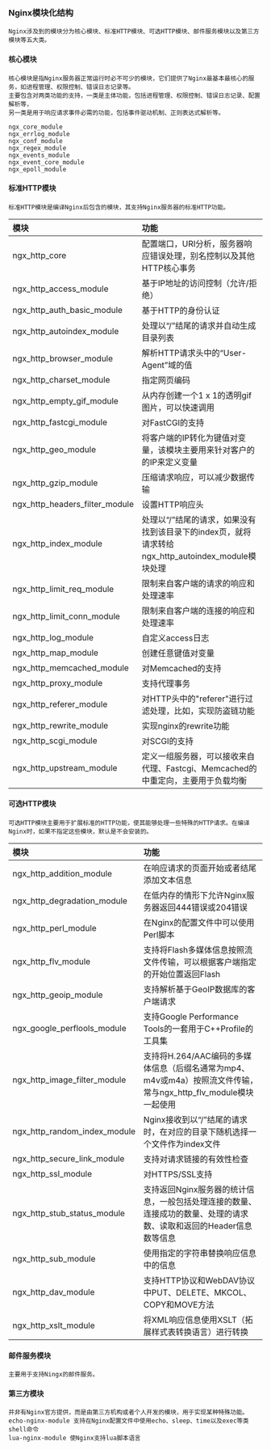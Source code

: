### Nginx模块化结构

    Nginx涉及到的模块分为核心模块、标准HTTP模块、可选HTTP模块、邮件服务模块以及第三方模块等五大类。

#### 核心模块
    
    核心模块是指Nginx服务器正常运行时必不可少的模块，它们提供了Nginx最基本最核心的服务，如进程管理、权限控制、错误日志记录等。
    主要包含对两类功能的支持，一类是主体功能，包括进程管理、权限控制、错误日志记录、配置解析等，
    另一类是用于响应请求事件必需的功能，包括事件驱动机制、正则表达式解析等。
    
    ngx_core_module
    ngx_errlog_module
    ngx_conf_module
    ngx_regex_module
    ngx_events_module
    ngx_event_core_module
    ngx_epoll_module
    
    
#### 标准HTTP模块

    标准HTTP模块是编译Nginx后包含的模块，其支持Nginx服务器的标准HTTP功能。
    
| 模块       | 功能    |
| :--------   | :-----   | 
| ngx_http_core        | 配置端口，URI分析，服务器响应错误处理，别名控制以及其他HTTP核心事务      |
| ngx_http_access_module        | 基于IP地址的访问控制（允许/拒绝）     |
| ngx_http_auth_basic_module        | 基于HTTP的身份认证      |
|ngx_http_autoindex_module|	处理以“/”结尾的请求并自动生成目录列表|
|ngx_http_browser_module|解析HTTP请求头中的“User-Agent”域的值|
|ngx_http_charset_module|指定网页编码|
|ngx_http_empty_gif_module|从内存创建一个1 x 1的透明gif图片，可以快速调用|
|ngx_http_fastcgi_module|对FastCGI的支持|
|ngx_http_geo_module|将客户端的IP转化为键值对变量，该模块主要用来针对客户的的IP来定义变量|
|ngx_http_gzip_module|	压缩请求响应，可以减少数据传输|
|ngx_http_headers_filter_module|设置HTTP响应头|
|ngx_http_index_module|处理以“/”结尾的请求，如果没有找到该目录下的index页，就将请求转给ngx_http_autoindex_module模块处理|
|ngx_http_limit_req_module|限制来自客户端的请求的响应和处理速率|
|ngx_http_limit_conn_module|限制来自客户端的连接的响应和处理速率|
|ngx_http_log_module|自定义access日志|
|ngx_http_map_module|创建任意键值对变量|
|ngx_http_memcached_module|对Memcached的支持|
|ngx_http_proxy_module|	支持代理事务|
|ngx_http_referer_module|对HTTP头中的"referer"进行过滤处理，比如，实现防盗链功能|
|ngx_http_rewrite_module|实现nginx的rewrite功能|
|ngx_http_scgi_module|对SCGI的支持|
|ngx_http_upstream_module|定义一组服务器，可以接收来自代理、Fastcgi、Memcached的中重定向，主要用于负载均衡|

    
#### 可选HTTP模块

    可选HTTP模块主要用于扩展标准的HTTP功能，使其能够处理一些特殊的HTTP请求。在编译Nginx时，如果不指定这些模块，默认是不会安装的。

| 模块       | 功能    |
| :--------   | :-----   | 
|ngx_http_addition_module|在响应请求的页面开始或者结尾添加文本信息|
|ngx_http_degradation_module|在低内存的情形下允许Nginx服务器返回444错误或204错误|
|ngx_http_perl_module|在Nginx的配置文件中可以使用Perl脚本|
|ngx_http_flv_module|支持将Flash多媒体信息按照流文件传输，可以根据客户端指定的开始位置返回Flash|
|ngx_http_geoip_module|支持解析基于GeoIP数据库的客户端请求|
|ngx_google_perflools_module|支持Google Performance Tools的一套用于C++Profile的工具集|
|ngx_http_image_filter_module|支持将H.264/AAC编码的多媒体信息（后缀名通常为mp4、m4v或m4a）按照流文件传输，常与ngx_http_flv_module模块一起使用|
|ngx_http_random_index_module|Nginx接收到以“/”结尾的请求时，在对应的目录下随机选择一个文件作为index文件|
|ngx_http_secure_link_module|支持对请求链接的有效性检查|
|ngx_http_ssl_module|对HTTPS/SSL支持|
|ngx_http_stub_status_module|支持返回Nginx服务器的统计信息，一般包括处理连接的数量、连接成功的数量、处理的请求数、读取和返回的Header信息数等信息|
|ngx_http_sub_module|使用指定的字符串替换响应信息中的信息|
|ngx_http_dav_module|支持HTTP协议和WebDAV协议中PUT、DELETE、MKCOL、COPY和MOVE方法|
|ngx_http_xslt_module|将XML响应信息使用XSLT（拓展样式表转换语言）进行转换|

    
#### 邮件服务模块

    主要用于支持Ningx的邮件服务。
    
#### 第三方模块

    并非有Nginx官方提供，而是由第三方机构或者个人开发的模块，用于实现某种特殊功能。
    echo-nginx-module 支持在Nginx配置文件中使用echo、sleep、time以及exec等类shell命令
    lua-nginx-module 使Nginx支持lua脚本语言
    

    